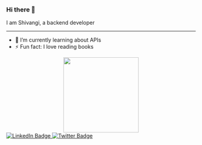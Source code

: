 ### Hi there 👋 
I am Shivangi, a backend developer

<hr></hr>

- 🌱 I’m currently learning about APIs
- ⚡ Fun fact: I love reading books 


<div id="header" align="center">
  <img src="https://media.giphy.com/media/opqnpCl1r7zEGEkXq2/giphy.gif" width="200"/>
</div>

<div id="badges">
  <a href="https://www.linkedin.com/in/shivangiisharma/">
    <img src="https://img.shields.io/badge/LinkedIn-blue?style=for-the-badge&logo=linkedin&logoColor=white" alt="LinkedIn Badge"/>
  </a>
  <a href="your-twitter-URL">
    <img src="https://img.shields.io/badge/Twitter-blue?style=for-the-badge&logo=twitter&logoColor=white" alt="Twitter Badge"/>
  </a>
</div>
